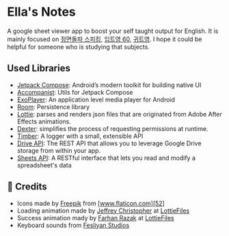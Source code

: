 # Ella's Notes
A google sheet viewer app to boost your self taught output for English.
It is mainly focused on [정면돌파 스피킹][1], [입트영 60][2], [귀트영][3].
I hope it could be helpful for someone who is studying that subjects.

[1]: https://home.ebse.co.kr/10mins_lee2/main
[2]: https://book.naver.com/bookdb/book_detail.nhn?bid=16744854
[3]: https://home.ebs.co.kr/listene/main

## Used Libraries
- [Jetpack Compose][11]: Android’s modern toolkit for building native UI
- [Accompanist][12]: Utils for Jetpack Compose
- [ExoPlayer][13]: An application level media player for Android
- [Room][14]: Persistence library
- [Lottie][15]: parses and renders json files that are originated from Adobe After Effects animations.
- [Dexter][16]: simplifies the process of requesting permissions at runtime.
- [Timber][17]: A logger with a small, extensible API
- [Drive API][18]: The REST API that allows you to leverage Google Drive storage from within your app.
- [Sheets API][19]: A RESTful interface that lets you read and modify a spreadsheet's data

[11]: https://developer.android.com/jetpack/compose
[12]: https://google.github.io/accompanist/
[13]: https://exoplayer.dev/
[14]: https://developer.android.com/training/data-storage/room
[15]: http://airbnb.io/lottie/#/android-compose
[16]: https://github.com/Karumi/Dexter
[17]: https://github.com/JakeWharton/timber
[18]: https://developers.google.com/drive/api/v3/quickstart/java
[19]: https://developers.google.com/sheets/api/quickstart/java

## 🙏 Credits
- Icons made by [Freepik][51] from [www.flaticon.com][52]
- Loading animation made by [Jeffrey Christopher][53] at [LottieFiles][54]
- Success animation mady by [Farhan Razak][55] at [LottieFiles][54] 
- Keyboard sounds from [Fesliyan Studios][56]

[51]: https://www.freepik.com
[52]: https://www.flaticon.com/
[53]: https://lottiefiles.com/zeffchris
[54]: https://lottiefiles.com/
[55]: https://lottiefiles.com/68064-success-celebration
[56]: https://www.fesliyanstudios.com/sound-effects-search.php?q=Mechanical+Keyboard+Single+Button